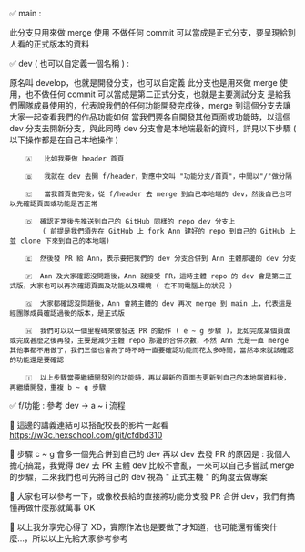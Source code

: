 ✅   main : 
    
此分支只用來做 merge 使用
不做任何 commit
可以當成是正式分支，要呈現給別人看的正式版本的資料

✅   dev ( 也可以自定義一個名稱 ) : 
    
原名叫 develop，也就是開發分支，也可以自定義
此分支也是用來做 merge 使用，也不做任何 commit
可以當成是第二正式分支，也就是主要測試分支
是給我們團隊成員使用的，代表說我們的任何功能開發完成後，merge 到這個分支去讓大家一起查看我們的作品功能如何
當我們要各自開發其他頁面或功能時，以這個 dev 分支去開新分支，與此同時 dev 分支會是本地端最新的資料，詳見以下步驟 ( 以下操作都是在自己本地操作 )

        🇦   比如我要做 header 首頁

        🇧   我就在 dev 去開 f/header，對應中文叫 "功能分支/首頁"，中間以"/"做分隔

        🇨   當我首頁做完後，從 f/header 去 merge 到自己本地端的 dev，然後自己也可以先確認頁面或功能是否正常

        🇩  確認正常後先推送到自己的 GitHub 同樣的 repo dev 分支上 
            ( 前提是我們須先在 GitHub 上 fork Ann 建好的 repo 到自己的 GitHub 上並 clone 下來到自己的本地端)

        🇪  然後發 PR 給 Ann，表示要把我們的 dev 分支合併到 Ann 主體那邊的 dev 分支

        🇫  Ann 及大家確認沒問題後，Ann 就接受 PR，這時主體 repo 的 dev 會是第二正式版，大家也可以再次確認頁面及功能以及環境 ( 在不同電腦上的狀況 )

        🇬  大家都確認沒問題後，Ann 會將主體的 dev 再次 merge 到 main 上，代表這是經團隊成員確認過後的版本，是正式版

        🇭  我們可以以一個里程碑來做發送 PR 的動作 ( e ~ g 步驟 )，比如完成某個頁面或完成甚麼之後再發，主要是減少主體 repo 那邊的合併次數，不然 Ann 光是一直 merge 其他事都不用做了，我們三個也會為了時不時一直要確認功能而花太多時間，當然本來就該確認的功能還是要確認

        🇮  以上步驟當要繼續開發別的功能時，再以最新的頁面去更新到自己的本地端資料後，再繼續開發，重複 b ~ g 步驟

✅   f/功能 : 參考 dev -> a ~ i 流程



📔 這邊的講義連結可以搭配校長的影片一起看 https://w3c.hexschool.com/git/cfdbd310

📓 步驟 c ~ g 會多一個先合併到自己的 dev 再以 dev 去發 PR 的原因是 : 我個人擔心搞混，我覺得 dev 去 PR 主體 dev 比較不會亂，一來可以自己多嘗試 merge 的步驟，二來我們也可先將自己的 dev 視為 " 正式主機 " 的角度去做專案

📓 大家也可以參考一下，或像校長給的直接將功能分支發 PR 合併 dev，我們有搞懂再做什麼那就萬事 OK

📓 以上我分享完心得了 XD，實際作法也是要做了才知道，也可能還有衝突什麼...，所以以上先給大家參考參考